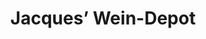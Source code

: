 ---
title: "Jacques’ Wein-Depot"
url: /muenster/jacques-wein-depot-an-der-germania-brauerei/
shop: Wein
---
